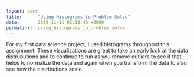 ```yaml
---
layout: post
title:      "Using Histograms to Problem Solve"
date:       2019-11-11 02:18:46 +0000
permalink:  using_histograms_to_problem_solve
---
```



For my first data science project, I used histograms throughout this assignment. These visualizations are great to take an early look at the data distrubutions and to continue to run as you remove outliers to see if that helps to normalize the data and again when you transform the data to also see how the distributions scale.
